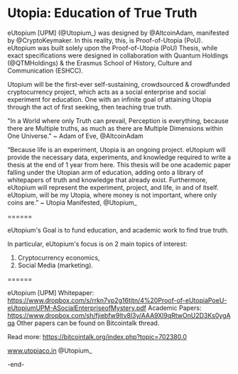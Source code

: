 Utopia: Education of True Truth
======

eUtopium [UPM] (@Utopium_) was designed by @AltcoinAdam, manifested by @CryptoKeymaker.
In this reality, this, is Proof-of-Utopia (PoU). 
eUtopium was built solely upon the Proof-of-Utopia (PoU) Thesis,
while exact specifications were designed in collaboration with 
Quantum Holdings (@QTMHoldings) & the Erasmus School of History, Culture and Communication (ESHCC).


Utopium will be the first-ever self-sustaining, crowdsourced & crowdfunded cryptocurrency project, 
which acts as a social enterprise and social experiment for education. 
One with an infinite goal of attaining Utopia through the act of first seeking, then teaching true truth.

"In a World where only Truth can prevail,
Perception is everything,
because there are Multiple truths,
as much as there are Multiple Dimensions within One Universe."
~ Adam of Eve, @AltcoinAdam

“Because life is an experiment, Utopia is an ongoing project. 
eUtopium will provide the necessary data, experiments, and knowledge
required to write a thesis at the end of 1 year from here.
This thesis will be one academic paper falling under the Utopian arm of education, 
adding onto a library of whitepapers of truth and knowledge that already exist. 
Furthermore, eUtopium will represent the experiment, project, and life, in and of itself. 
eUtopium, will be my Utopia, where money is not important, where only coins are.”
~ Utopia Manifested, @Utopium_

======

eUtopium's Goal is to fund education, and academic work to find true truth.

In particular, eUtopium's focus is on 2 main topics of interest:
1) Cryptocurrency economics,
2) Social Media (marketing).

======

eUtopium [UPM] Whitepaper: https://www.dropbox.com/s/rrkn7vp2g16tjtn/4%20Proof-of-eUtopiaPoeU-eUtopiumUPM-ASocialEnterpriseofMystery.pdf
Academic Papers: https://www.dropbox.com/sh/fjiebfw9ltv8l3y/AAA9Xl9qRtwOnU2D3Ks0ygAqa
Other papers can be found on Bitcointalk thread.

Read more: https://bitcointalk.org/index.php?topic=702380.0

www.utopiaco.in
@Utopium_

-end-

